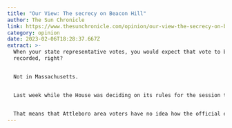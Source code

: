 ```yaml
---
title: "Our View: The secrecy on Beacon Hill"
author: The Sun Chronicle
link: https://www.thesunchronicle.com/opinion/our-view-the-secrecy-on-beacon-hill/article_94f8af53-50f1-5527-850f-92099060b170.html
category: opinion
date: 2023-02-06T18:28:37.667Z
extract: >-
  When your state representative votes, you would expect that vote to be
  recorded, right?


  Not in Massachusetts.


  Last week while the House was deciding on its rules for the session that began last month, representatives rejected two amendments to make all committee votes public information. To make matters worse, no votes were recorded on the decision.


  That means that Attleboro area voters have no idea how the official elected to represent them on Beacon Hill stands on the issue. They may say they are for transparency in government, but do they back up their words?
---
```

